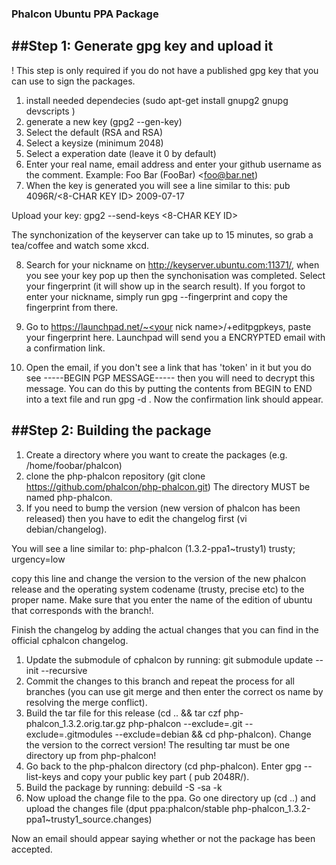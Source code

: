 ### Phalcon Ubuntu PPA Package

##Step 1: Generate gpg key and upload it
---

! This step is only required if you do not have a published gpg key that you can use to sign the packages.

1. install needed dependecies (sudo apt-get install gnupg2 gnupg devscripts )
2. generate a new key (gpg2 --gen-key)
3. Select the default (RSA and RSA)
4. Select a keysize (minimum 2048)
5. Select a experation date (leave it 0 by default)
6. Enter your real name, email address and enter your github username as the comment. Example:
Foo Bar (FooBar) <foo@bar.net)
7. When the key is generated you will see a line similar to this:
pub   4096R/<8-CHAR KEY ID> 2009-07-17

Upload your key:
gpg2 --send-keys <8-CHAR KEY ID>

The synchonization of the keyserver can take up to 15 minutes, so grab a tea/coffee and watch some xkcd.

8. Search for your nickname on http://keyserver.ubuntu.com:11371/, when you see your key pop up then the synchonisation was completed. Select your fingerprint (it will show up in the search result). If you forgot to enter your nickname, simply run gpg --fingerprint and copy the fingerprint from there.

9. Go to https://launchpad.net/~<your nick name>/+editpgpkeys, paste your fingerprint here. Launchpad will send you a ENCRYPTED email with a confirmation link. 

10. Open the email, if you don't see a link that has 'token' in it but you do see -----BEGIN PGP MESSAGE----- then you will need to decrypt this message. You can do this by putting the contents from BEGIN to END into a text file and run gpg -d <file>. Now the confirmation link should appear.

##Step 2: Building the package
---
1.  Create a directory where you want to create the packages (e.g. /home/foobar/phalcon)
2.  clone the php-phalcon repository (git clone https://github.com/phalcon/php-phalcon.git) The directory MUST be named php-phalcon.
3.  If you need to bump the version (new version of phalcon has been released) then you have to edit the changelog first (vi debian/changelog).

You will see a line similar to:
php-phalcon (1.3.2-ppa1~trusty1) trusty; urgency=low

copy this line and change the version to the version of the new phalcon release and the operating system codename (trusty, precise etc) to the proper name. Make sure that you enter the name of the edition of ubuntu that corresponds with the branch!. 

Finish the changelog by adding the actual changes that you can find in the official cphalcon changelog. 

1.  Update the submodule of cphalcon by running: git submodule update --init --recursive
2.  Commit the changes to this branch and repeat the process for all branches (you can use git merge <current branch> and then enter the correct os name by resolving the merge conflict).
3.  Build the tar file for this release (cd .. && tar czf php-phalcon_1.3.2.orig.tar.gz php-phalcon --exclude=.git --exclude=.gitmodules --exclude=debian && cd php-phalcon). Change the version to the correct version! The resulting tar must be one directory up from php-phalcon!
4.  Go back to the php-phalcon directory (cd php-phalcon). Enter gpg --list-keys and copy your public key part ( pub 2048R/<something>).
5.  Build the package by running: debuild -S -sa -k<your pubkey>
6.  Now upload the change file to the ppa. Go one directory up (cd ..) and upload the changes file (dput ppa:phalcon/stable php-phalcon_1.3.2-ppa1~trusty1_source.changes)

Now an email should appear saying whether or not the package has been accepted.

